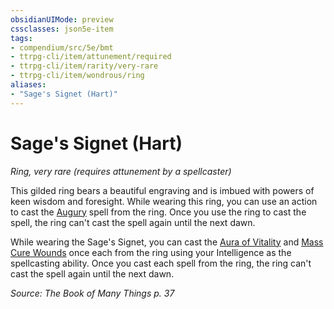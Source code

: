 ```yaml
---
obsidianUIMode: preview
cssclasses: json5e-item
tags:
- compendium/src/5e/bmt
- ttrpg-cli/item/attunement/required
- ttrpg-cli/item/rarity/very-rare
- ttrpg-cli/item/wondrous/ring
aliases: 
- "Sage's Signet (Hart)"
---
```

# Sage's Signet (Hart)
*Ring, very rare (requires attunement by a spellcaster)*  


This gilded ring bears a beautiful engraving and is imbued with powers of keen wisdom and foresight. While wearing this ring, you can use an action to cast the [Augury](/3-Mechanics/CLI/spells/augury.md) spell from the ring. Once you use the ring to cast the spell, the ring can't cast the spell again until the next dawn.

While wearing the Sage's Signet, you can cast the [Aura of Vitality](/3-Mechanics/CLI/spells/aura-of-vitality.md) and [Mass Cure Wounds](/3-Mechanics/CLI/spells/mass-cure-wounds.md) once each from the ring using your Intelligence as the spellcasting ability. Once you cast each spell from the ring, the ring can't cast the spell again until the next dawn.

*Source: The Book of Many Things p. 37*